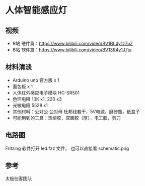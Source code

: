 # 人体智能感应灯

## 视频
* B站 硬件篇：https://www.bilibili.com/video/BV1BL4y1z7uZ
* B站 软件篇：https://www.bilibili.com/video/BV13R4y1J7ju

## 材料清淡
* Arduino uno 官方版 x 1
* 面包板 x 1 
* 人体红外感应电子模块 HC-SR501 
* 色环电阻 10K x1, 220 x3
* 光敏电阻 5528 x1
* 其他材料：公对公 公对母 杜邦线若干，5V电源，磨砂瓶，纸盒子
* 可能用到的工具：热熔胶，双面胶（厚），电工胶，剪刀

## 电路图
Fritzing 软件打开 led.fzz 文件， 也可以直接看 schematic.png

## 参考
太极创客团队 